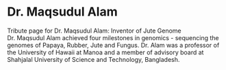 # Dr. Maqsudul Alam
Tribute page for Dr. Maqsudul Alam: Inventor of Jute Genome</br>
Dr. Maqsudul Alam achieved four milestones in genomics - sequencing the genomes of Papaya, Rubber, Jute and Fungus. Dr. Alam was a professor of the University of Hawaii at Manoa and a member of advisory board at Shahjalal University of Science and Technology, Bangladesh.

